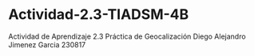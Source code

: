 # Actividad-2.3-TIADSM-4B
Actividad de Aprendizaje 2.3 Práctica de Geocalización Diego Alejandro Jimenez Garcia 230817
